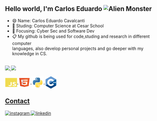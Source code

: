 ## Hello world, I'm Carlos Eduardo <img src="https://raw.githubusercontent.com/Tarikul-Islam-Anik/Animated-Fluent-Emojis/master/Emojis/Smilies/Alien%20Monster.png" alt="Alien Monster" width="35" height="35" />


- 😄 Name: Carlos Eduardo Cavalcanti
- 📓 Studing: Computer Science at Cesar School 
- 🎯 Focusing: Cyber Sec and Software Dev
- 📋 My github is being used for code,studing and research in different computer<br>
          languages, also develop personal projects and go deeper with my knowledge in CS.


<br>

<div align="left">
  <a href="https://github.com/Carlos3du">
  <img height="180em" src="https://github-readme-stats.vercel.app/api?username=Carlos3du&show_icons=true&theme=react&include_all_commits=true&count_private=true"/>
  <img height="180em" src="https://github-readme-stats.vercel.app/api/top-langs/?username=Carlos3du&layout=donut&langs_count=7&theme=react"/>
</div>
            
<div style="display: inline_block"><br>
  <img align="center" alt="Rafa-Js" height="30" width="40" src="https://raw.githubusercontent.com/devicons/devicon/master/icons/javascript/javascript-plain.svg">
  <img align="center" alt="Rafa-HTML" height="30" width="40" src="https://raw.githubusercontent.com/devicons/devicon/master/icons/html5/html5-original.svg">
  <img align="center" alt="Rafa-Python" heighy = "30" width="40"                           src="https://raw.githubusercontent.com/devicons/devicon/1119b9f84c0290e0f0b38982099a2bd027a48bf1/icons/python/python-original.svg">
  <img align="center" alt="Rafa-CSS" heighy = "30" width="40" src= "https://raw.githubusercontent.com/devicons/devicon/master/icons/cplusplus/cplusplus-original.svg"></div>
  
</div>

## Contact
<a href="https://instagram.com/carlosedu500" target="_blank">
 <img align="center" src="https://img.shields.io/badge/-carlosedu500-05122A?style=flat&logo=instagram" alt="instagram"/>
</a>
<a href="https://linkedin.com/in/carlos-cavalcanti-42b89524b" target="_blank">
  <img align="center" src="https://img.shields.io/badge/-carloscavalcanti-05122A?style=flat&logo=linkedin" alt="linkedin"/>
</a>

 


